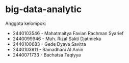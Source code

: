 # big-data-analytic
Anggota kelompok:
- 2440103546 - Mahatmaitya Favian Rachman Syarief
- 2440099946 - Muh. Rizal Sakti Djatmieka
- 2440100683 - Gede Dyava Savitra
- 2440103911 - Ramadhani Al Amin
- 2440071733 - Bachatsa Taqiyya
